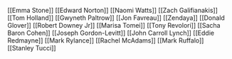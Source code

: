 [[Emma Stone]]
[[Edward Norton]]
[[Naomi Watts]]
[[Zach Galifianakis]]
[[Tom Holland]]
[[Gwyneth Paltrow]]
[[Jon Favreau]]
[[Zendaya]]
[[Donald Glover]]
[[Robert Downey Jr]]
[[Marisa Tomei]]
[[Tony Revolori]]
[[Sacha Baron Cohen]]
[[Joseph Gordon-Levitt]]
[[John Carroll Lynch]]
[[Eddie Redmayne]]
[[Mark Rylance]]
[[Rachel McAdams]]
[[Mark Ruffalo]]
[[Stanley Tucci]]

